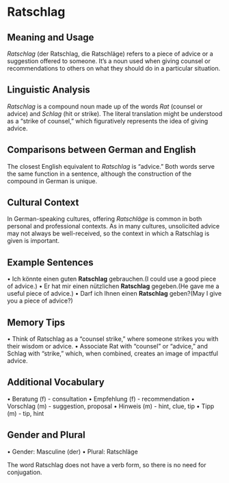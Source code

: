# Ratschlag

## Meaning and Usage

_Ratschlag_ (der Ratschlag, die Ratschläge) refers to a piece of advice or a suggestion offered to someone. It’s a noun used when giving counsel or recommendations to others on what they should do in a particular situation.

## Linguistic Analysis

_Ratschlag_ is a compound noun made up of the words _Rat_ (counsel or advice) and _Schlag_ (hit or strike). The literal translation might be understood as a “strike of counsel,” which figuratively represents the idea of giving advice.

## Comparisons between German and English

The closest English equivalent to _Ratschlag_ is “advice.” Both words serve the same function in a sentence, although the construction of the compound in German is unique.

## Cultural Context

In German-speaking cultures, offering _Ratschläge_ is common in both personal and professional contexts. As in many cultures, unsolicited advice may not always be well-received, so the context in which a Ratschlag is given is important.

## Example Sentences

• Ich könnte einen guten **Ratschlag** gebrauchen.(I could use a good piece of advice.)
• Er hat mir einen nützlichen **Ratschlag** gegeben.(He gave me a useful piece of advice.)
• Darf ich Ihnen einen **Ratschlag** geben?(May I give you a piece of advice?)

## Memory Tips

• Think of Ratschlag as a “counsel strike,” where someone strikes you with their wisdom or advice.
• Associate Rat with “counsel” or “advice,” and Schlag with “strike,” which, when combined, creates an image of impactful advice.

## Additional Vocabulary

• Beratung (f) - consultation
• Empfehlung (f) - recommendation
• Vorschlag (m) - suggestion, proposal
• Hinweis (m) - hint, clue, tip
• Tipp (m) - tip, hint

## Gender and Plural

• Gender: Masculine (der)
• Plural: Ratschläge

The word Ratschlag does not have a verb form, so there is no need for conjugation.

